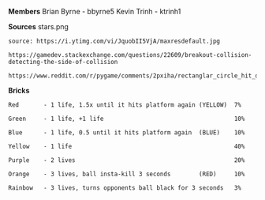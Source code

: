 **Members**
    Brian Byrne - bbyrne5
    Kevin Trinh - ktrinh1

**Sources**
    stars.png
    
    source: https://i.ytimg.com/vi/JquobII5VjA/maxresdefault.jpg
    
    https://gamedev.stackexchange.com/questions/22609/breakout-collision-detecting-the-side-of-collision
    
    https://www.reddit.com/r/pygame/comments/2pxiha/rectanglar_circle_hit_detection/

**Bricks**

    Red       - 1 life, 1.5x until it hits platform again (YELLOW)  7%
    
    Green     - 1 life, +1 life                                     10%
    
    Blue      - 1 life, 0.5 until it hits platform again  (BLUE)    10%
    
    Yellow    - 1 life                                              40%
    
    Purple    - 2 lives                                             20%
    
    Orange    - 3 lives, ball insta-kill 3 seconds        (RED)     10%
    
    Rainbow   - 3 lives, turns opponents ball black for 3 seconds   3%
